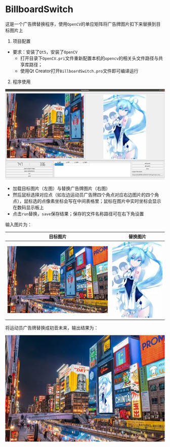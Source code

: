 # BillboardSwitch

这是一个广告牌替换程序，使用`OpenCV`的单应矩阵将广告牌图片扣下来替换到目标图片上

1. 项目配置
- 要求：安装了`Qt5`，安装了`OpenCV`
   - 打开目录下`OpenCV.pri`文件重新配置本机的`opencv`的相关头文件路径与共享库路径；
   - 使用Qt Creator打开`BillboardSwitch.pro`文件即可编译运行
2. 程序使用

![](./mainwindow.png)

- 加载目标图片（左图）与替换广告牌图片（右图）
- 然后鼠标选择对应点（如左边运动员广告牌四个角点对应右边图片的四个角点），鼠标选的点像素坐标会写在中间表格里；鼠标在图片中实时坐标会显示在数码显示板上
- 点击`run`替换，`save`保存结果；保存的文件名称路径可在右下角设置

输入图片为：

|      目标图片      |     替换图片     |
| :----------------: | :--------------: |
| ![](./street.jpeg) | ![](./Miku.jpeg) |

将运动员广告牌替换成初音未来，输出结果为：

![](./output.png)